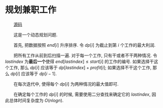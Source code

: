 # 规划兼职工作

&emsp;&emsp;[源码](./solution.c)

&emsp;&emsp;这是一个动态规划问题.

&emsp;&emsp;首先, 把数据按照 $end[i]$ 升序排序. 令 $dp[i]$ 为截止到第 $i$ 个工作的最大利润.

&emsp;&emsp;把所有工作从前到后扫描一遍. 对于每一个工作, 只有干或者不干两种情况. 令 $lastindex$ 为**最后一个**使得 $end[lastindex] \leq start[i]$ 的工作的编号. 如果选择干这个工作, 那么 $dp[i]$ 应该等于 $dp[lastindex] + profit[i]$; 如果选择不干这个工作, 那么 $dp[i]$ 应该等于 $dp[i - 1]$.

&emsp;&emsp;在每次迭代中, 使得每个 $dp[i]$ 为两种情况的最大值即可.

&emsp;&emsp;在确定每个工作的 $dp[i]$ 的时候, 需要使用二分查找来确定它的 $lastindex$, 因此总体时间复杂度为 $O(nlogn)$.
